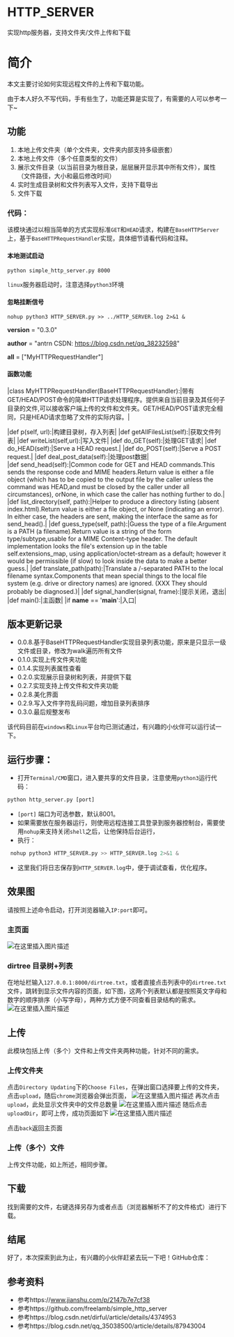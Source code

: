 # HTTP_SERVER
实现http服务器，支持文件夹/文件上传和下载


# 简介
本文主要讨论如何实现远程文件的上传和下载功能。

由于本人好久不写代码，手有些生了，功能还算是实现了，有需要的人可以参考一下~


## 功能
1. 本地上传文件夹（单个文件夹，文件夹内部支持多级嵌套）
2. 本地上传文件（多个任意类型的文件）
3. 展示文件目录（以当前目录为根目录，层层展开显示其中所有文件），属性（文件路径，大小和最后修改时间）
4. 实时生成目录树和文件列表写入文件，支持下载导出
5. 文件下载

### 代码：
该模块通过以相当简单的方式实现标准`GET`和`HEAD`请求，构建在`BaseHTTPServer`上，基于`BaseHTTPRequestHandler`实现，具体细节请看代码和注释。


#### 本地测试启动
```shell
python simple_http_server.py 8000
```

`linux`服务器启动时，注意选择`python3`环境

#### 忽略挂断信号
```shell
nohup python3 HTTP_SERVER.py >> ../HTTP_SERVER.log 2>&1 &
```

__version__ = "0.3.0"

__author__ = "antrn CSDN: https://blog.csdn.net/qq_38232598"

__all__ = ["MyHTTPRequestHandler"]

#### 函数功能


|class MyHTTPRequestHandler(BaseHTTPRequestHandler):|带有GET/HEAD/POST命令的简单HTTP请求处理程序。提供来自当前目录及其任何子目录的文件,可以接收客户端上传的文件和文件夹。GET/HEAD/POST请求完全相同，只是HEAD请求忽略了文件的实际内容。|

|def p(self, url):|构建目录树，存入列表|
|def getAllFilesList(self):|获取文件列表|
|def writeList(self,url):|写入文件|
|def do_GET(self):|处理GET请求|
|def do_HEAD(self):|Serve a HEAD request.|
|def do_POST(self):|Serve a POST request.|
|def deal_post_data(self):|处理post数据|     
|def send_head(self):|Common code for GET and HEAD commands.This sends the response code and MIME headers.Return value is either a file object (which has to be copied to the output file by the caller unless the command was HEAD,and must be closed by the caller under all circumstances), orNone, in which case the caller has nothing further to do.|
|def list_directory(self, path):|Helper to produce a directory listing (absent index.html).Return value is either a file object, or None (indicating an error).  In either case, the headers are sent, making the interface the same as for send_head().|
|def guess_type(self, path):|Guess the type of a file.Argument is a PATH (a filename).Return value is a string of the form type/subtype,usable for a MIME Content-type header.
The default implementation looks the file's extension up in the table self.extensions_map, using application/octet-stream as a default; however it would be permissible (if
slow) to look inside the data to make a better guess.|
|def translate_path(path):|Translate a /-separated PATH to the local filename syntax.Components that mean special things to the local file system (e.g. drive or directory names) are ignored.  (XXX They should probably be diagnosed.)|
|def signal_handler(signal, frame):|提示关闭，退出|
|def main():|主函数|
|if __name__ == '__main__':|入口|
    
    
## 版本更新记录

 - 0.0.8.基于BaseHTTPRequestHandler实现目录列表功能，原来是只显示一级文件或目录，修改为walk遍历所有文件
 - 0.1.0.实现上传文件夹功能
 - 0.1.4.实现列表属性查看
 - 0.2.0.实现展示目录树和列表，并提供下载
 - 0.2.7.实现支持上传文件和文件夹功能
 - 0.2.8.美化界面
 - 0.2.9.写入文件字符乱码问题，增加目录列表排序
 - 0.3.0.最后规整发布

该代码目前在`windows`和`Linux`平台均已测试通过，有兴趣的小伙伴可以运行试一下。

## 运行步骤：

 - 打开`Terminal/CMD`窗口，进入要共享的文件目录，注意使用`python3`运行代码：
```python
python http_server.py [port]
```
 - `[port]` 端口为可选参数，默认8001。
 - 如果需要放在服务器运行，则使用远程连接工具登录到服务器控制台，需要使用`nohup`来支持关闭`shell`之后，让他保持后台运行，
 - 执行：
```python
 nohup python3 HTTP_SERVER.py >> HTTP_SERVER.log 2>&1 &
 ```
 - 这里我们将日志保存到`HTTP_SERVER.log`中，便于调试查看，优化程序。

## 效果图
请按照上述命令启动，打开浏览器输入`IP:port`即可。
### 主页面
![在这里插入图片描述](https://img-blog.csdnimg.cn/f5bf04f1f390401bbbf65bd29cb44eeb.png?x-oss-process=image/watermark,type_ZHJvaWRzYW5zZmFsbGJhY2s,shadow_50,text_Q1NETiBAQW50cm4=,size_16,color_FFFFFF,t_70,g_se,x_16)

### dirtree 目录树+列表
在地址栏输入`127.0.0.1:8000/dirtree.txt`，或者直接点击列表中的`dirtree.txt`文件，跳转到显示文件内容的页面，如下图，这两个列表默认都是按照英文字母和数字的顺序排序（小写字母），两种方式方便不同查看目录结构的需求。
![在这里插入图片描述](https://img-blog.csdnimg.cn/e80d55675706461a949b0324ef0a7922.png?x-oss-process=image/watermark,type_ZHJvaWRzYW5zZmFsbGJhY2s,shadow_50,text_Q1NETiBAQW50cm4=,size_20,color_FFFFFF,t_70,g_se,x_16)
## 上传
此模块包括上传（多个）文件和上传文件夹两种功能，针对不同的需求。
### 上传文件夹
点击`Directory Updating`下的`Choose Files`，在弹出窗口选择要上传的文件夹，点击`upload`，随后`chrome`浏览器会弹出页面，
![在这里插入图片描述](https://img-blog.csdnimg.cn/ec93063cf5fa436dad4027e12a6cb65d.png)
再次点击`upload`，此处显示文件夹中的文件总数量
![在这里插入图片描述](https://img-blog.csdnimg.cn/44efcae987fa434b9f9a0cb9f76dfa30.png?x-oss-process=image/watermark,type_ZHJvaWRzYW5zZmFsbGJhY2s,shadow_50,text_Q1NETiBAQW50cm4=,size_16,color_FFFFFF,t_70,g_se,x_16)
随后点击`uploadDir`，即可上传，成功页面如下
![在这里插入图片描述](https://img-blog.csdnimg.cn/bd16f9fb78164f9a957f5001efe497cf.jpg?x-oss-process=image/watermark,type_ZHJvaWRzYW5zZmFsbGJhY2s,shadow_50,text_Q1NETiBAQW50cm4=,size_20,color_FFFFFF,t_70,g_se,x_16#pic_center)

点击`back`返回主页面

### 上传（多个）文件
上传文件功能，如上所述，相同步骤。

## 下载
找到需要的文件，右键选择另存为或者点击（浏览器解析不了的文件格式）进行下载。

## 结尾

好了，本次探索到此为止，有兴趣的小伙伴赶紧去玩一下吧！GitHub仓库：

## 参考资料

 - 参考https://www.jianshu.com/p/2147b7e7cf38
 - 参考https://github.com/freelamb/simple_http_server
 - 参考https://blog.csdn.net/dirful/article/details/4374953
 - 参考https://blog.csdn.net/qq_35038500/article/details/87943004
